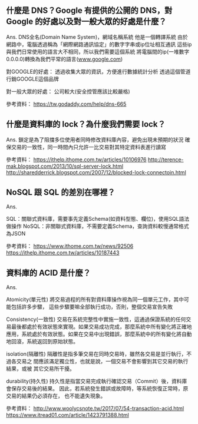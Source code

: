 ## 什麼是 DNS？Google 有提供的公開的 DNS，對 Google 的好處以及對一般大眾的好處是什麼？

Ans.
DNS全名(Domain Name System)，網域名稱系統
他是一個轉譯系統
由於網路中，電腦透過稱為「網際網路通訊協定」的數字字串或ip位址相互通訊
這些ip與我們日常使用的語言大不相同，所以我們需要這個系統
將電腦間的ip(一堆數字 0.0.0.0)轉換為我們平常的語言(www.google.com)

對GOOGLE的好處：
透過收集大眾的資訊，方便進行數據統計分析
透過這個管道行銷GOOGLE這個品牌

對一般大眾的好處：
公司較大(安全控管應該比較嚴格)

參考資料：
https://tw.godaddy.com/help/dns-665

## 什麼是資料庫的 lock？為什麼我們需要 lock？

Ans.
鎖定是為了阻擋多位使用者同時修改資料庫內容，避免出現未預期的狀況
確保交易的一致性，同一時間內只允許一比交易對其特定資料表進行讀寫

參考資料：
https://ithelp.ithome.com.tw/articles/10106976
http://terence-mak.blogspot.com/2013/10/sql-server-lock.html
http://sharedderrick.blogspot.com/2007/12/blocked-lock-connectoin.html


## NoSQL 跟 SQL 的差別在哪裡？

Ans.

SQL：關聯式資料庫，需要事先定義Schema(如資料型態、欄位)，使用SQL語法做操作
NoSQL：非關聯式資料庫，不需要定義Schema，查詢資料較慢通常格式為JSON

參考資料：
https://www.ithome.com.tw/news/92506
https://ithelp.ithome.com.tw/articles/10187443

## 資料庫的 ACID 是什麼？

Ans.

Atomicity(單元性)
將交易過程的所有對資料庫操作視為同一個單元工作，其中可能包括許多步驟，
這些步驟要嘛全部執行成功，否則，整個交易宣告失敗

Consistency(一致性)
交易在系統完整性中實施一致性，這通過保證系統的任何交易最後都處於有效狀態來實現。如果交易成功完成，那麼系統中所有變化將正確地應用，系統處於有效狀態。如果在交易中出現錯誤，那麼系統中的所有變化將自動地回滾，系統返回到原始狀態。

isolation(隔離性)
隔離性是指多筆交易在同時交易時，雖然各交易是並行執行，不過各交易之
間應該滿足獨立性，也就是說，一個交易不會影響到其它交易的執行結果，或被
其它交易所干擾。

durability(持久性)
持久性是指當交易完成執行確認交易（Commit）後，資料庫會保存交易後的結果。
因此，若系統發生錯誤或故障時，等系統恢復正常時，原交易的結果仍必須存在，
也不能遺失現象。

參考資料：
http://www.woolycsnote.tw/2017/07/54-transaction-acid.html
https://www.itread01.com/article/1423791388.html